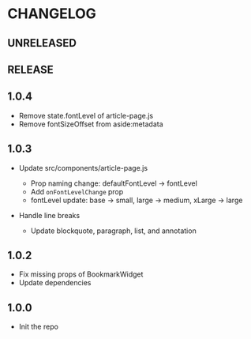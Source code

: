 # CHANGELOG

## UNRELEASED

## RELEASE

## 1.0.4

- Remove state.fontLevel of article-page.js
- Remove fontSizeOffset from aside:metadata

## 1.0.3

- Update src/components/article-page.js

  - Prop naming change: defaultFontLevel -> fontLevel
  - Add `onFontLevelChange` prop
  - fontLevel update: base -> small, large -> medium, xLarge -> large

- Handle line breaks
  - Update blockquote, paragraph, list, and annotation

## 1.0.2

- Fix missing props of BookmarkWidget
- Update dependencies

## 1.0.0

- Init the repo
